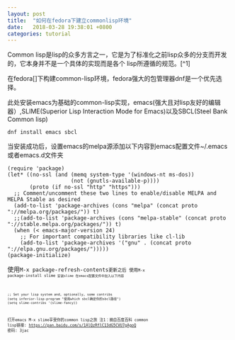 ```yaml
---
layout: post
title:  "如何在fedora下建立commonlisp环境"
date:   2018-03-28 19:38:01 +0800
categories: tutorial
---
```


Common lisp是lisp的众多方言之一，它是为了标准化之前lisp众多的分支而开发的，它本身并不是一个具体的实现而是各个
lisp所遵循的规范。[^1]

在fedora[]下构建common-lisp环境，fedora强大的包管理器dnf是一个优先选择。

此处安装emacs为基础的common-lisp实现，emacs(强大且对lisp友好的编辑器）,SLIME(Superior Lisp Interaction Mode for Emacs)以及SBCL(Steel Bank Common lisp)
```
dnf install emacs sbcl
```
当安装成功后，设置emacs的melpa源添加以下内容到emacs配置文件~/.emacs或者emacs.d文件夹
```
(require 'package)
(let* ((no-ssl (and (memq system-type '(windows-nt ms-dos))
                    (not (gnutls-available-p))))
       (proto (if no-ssl "http" "https")))
  ;; Comment/uncomment these two lines to enable/disable MELPA and MELPA Stable as desired
  (add-to-list 'package-archives (cons "melpa" (concat proto "://melpa.org/packages/")) t)
  ;;(add-to-list 'package-archives (cons "melpa-stable" (concat proto "://stable.melpa.org/packages/")) t)
  (when (< emacs-major-version 24)
    ;; For important compatibility libraries like cl-lib
    (add-to-list 'package-archives '("gnu" . (concat proto "://elpa.gnu.org/packages/")))))
(package-initialize)
```
使用<code>M-x package-refresh-contents<code>更新之后 使用<code>M-x package-install slime<code> 安装slime
在emacs配置文件中加入以下内容
```
;; Set your lisp system and, optionally, some contribs
(setq inferior-lisp-program "使用which sbcl确定你的sbcl路径")
(setq slime-contribs '(slime-fancy))
```
打开emacs 
M-x slime享受你的common lisp之旅
注1：摘自百度百科
common lisp链接: https://pan.baidu.com/s/1AlQzRflC13dG5CVU7gAgoQ 密码: 3jac